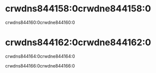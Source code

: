 # crwdns844158:0crwdne844158:0

crwdns844160:0crwdne844160:0

# crwdns844162:0crwdne844162:0

crwdns844164:0crwdne844164:0

crwdns844166:0crwdne844166:0